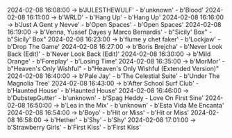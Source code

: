 2024-02-08 16:08:00 -> b'JULESTHEWULF' - b'unknown' - b'Blood'
2024-02-08 16:11:00 -> b'WRLD' - b'Hang Up' - b'Hang Up'
2024-02-08 16:16:00 -> b'Just A Gent y Nevve' - b'Open Spaces' - b'Open Spaces'
2024-02-08 16:19:00 -> b'Venna, Yussef Dayes y Marco Bernardis' - b"Sicily' Box" - b"Sicily' Box"
2024-02-08 16:23:00 -> b'flume y chet faker' - b'Lockjaw' - b'Drop The Game'
2024-02-08 16:27:00 -> b'Boris Brejcha' - b'Never Look Back (Edit)' - b'Never Look Back (Edit)'
2024-02-08 16:30:00 -> b'Mild Orange' - b'Foreplay' - b'Losing Time'
2024-02-08 16:35:00 -> b'MorMor' - b"Heaven's Only Wishful" - b"Heaven's Only Wishful (Extended Version)"
2024-02-08 16:40:00 -> b'Pale Jay' - b'The Celestial Suite' - b'Under The Magnolia Tree'
2024-02-08 16:43:00 -> b'After School Surf Club' - b'Haunted House' - b'Haunted House'
2024-02-08 16:46:00 -> b'DubstepGutter' - b'unknown' - b'Spag Heddy - Love On First Sine'
2024-02-08 16:50:00 -> b'Lea in the Mix' - b'unknown' - b'Esta Vida Me Encanta'
2024-02-08 16:54:00 -> b'Boyo' - b'Hit or Miss' - b'Hit or Miss'
2024-02-08 16:58:00 -> b'Hether' - b'Shy' - b'Shy'
2024-02-08 17:01:00 -> b'Strawberry Girls' - b'First Kiss' - b'First Kiss'
